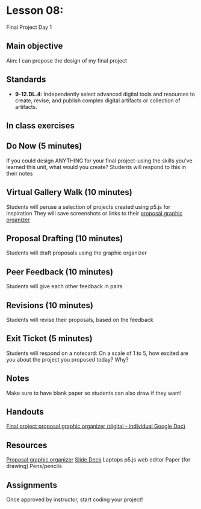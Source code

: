 # Lesson 08:
Final Project Day 1

## Main objective
Aim: I can propose the design of my final project

## Standards
+ **9-12.DL.4**: Independently select advanced digital tools and resources to create, revise, and publish complex digital artifacts or collection of artifacts.

## In class exercises

## Do Now (5 minutes)
If you could design ANYTHING for your final project–using the skills you’ve learned this unit, what would you create? Students will respond to this in their notes

## Virtual Gallery Walk (10 minutes)
Students will peruse a selection of projects created using p5.js for inspiration
They will save screenshots or links to their [proposal graphic organizer](https://docs.google.com/document/d/1yo1G15HpPLDc6-1LqWQXLAtEa51gPWYY4XGdlLe6rgs/edit)

## Proposal Drafting (10 minutes)
Students will draft proposals using the graphic organizer

## Peer Feedback (10 minutes)
Students will give each other feedback in pairs

## Revisions (10 minutes)
Students will revise their proposals, based on the feedback

## Exit Ticket (5 minutes)
Students will respond on a notecard: On a scale of 1 to 5, how excited are you about the project you proposed today? Why?

## Notes
Make sure to have blank paper so students can also draw if they want!

## Handouts
[Final project proposal graphic organizer (digital - individual Google Doc)](https://docs.google.com/document/d/1yo1G15HpPLDc6-1LqWQXLAtEa51gPWYY4XGdlLe6rgs/edit)

## Resources
[Proposal graphic organizer](https://docs.google.com/document/d/1yo1G15HpPLDc6-1LqWQXLAtEa51gPWYY4XGdlLe6rgs/edit)
[Slide Deck](https://docs.google.com/presentation/d/13PCXiFJZf8Io2tiNDtRmXBCY4z6no8xuvwVackQ_E7E/edit#slide=id.g109355b3010_0_317)
Laptops
p5.js web editor
Paper (for drawing)
Pens/pencils

## Assignments
Once approved by instructor, start coding your project!
